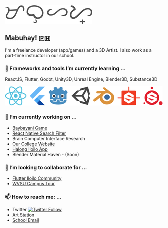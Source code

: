 ![alt text](https://raw.githubusercontent.com/mjsolidarios/mjsolidarios/master/mabuhay.svg "Mabuhay Text")
## Mabuhay! 🇵🇭

I'm a freelance developer (app/games) and a 3D Artist. I also work as a part-time instructor in our school.

### 🌱 Frameworks and tools I’m currently learning ...
ReactJS,  Flutter, Godot, Unity3D, Unreal Engine, Blender3D, Substance3D

![alt text](https://raw.githubusercontent.com/mjsolidarios/mjsolidarios/master/tools.svg "Tools")

### 🔭 I’m currently working on ...
* [Baybayani Game](https://open.codecks.io/baybayani)
* [React Native Search Filter](https://github.com/mjsolidarios/react-native-search-filter)
* Brain Computer Interface Research
* [Our College Website](https://github.com/wvsu-cict-code/cict-online)
* [Halong Iloilo App](https://github.com/wvsu-cict-code/halong-iloilo)
* Blender Material Haven - (Soon)

### 👯 I’m looking to collaborate for ...
* [Flutter Iloilo Community](https://github.com/Flutter-Iloilo-Community)
* [WVSU Campus Tour](https://github.com/wvsu-cict-code/wvsu-tour-app)

### 📫 How to reach me: ...
* Twitter [![Twitter Follow](https://img.shields.io/twitter/follow/mjsolidarios?style=social)](https://twitter.com/mjsolidarios)
* [Art Station](https://www.artstation.com/mjsolidarios)
* [School Email](mailto:mjsolidarios@wvsu.edu.ph)


<!--
**mjsolidarios/mjsolidarios** is a ✨ _special_ ✨ repository because its `README.md` (this file) appears on your GitHub profile.

Here are some ideas to get you started:

- 🔭 I’m currently working on ...
- 🌱 I’m currently learning ...
- 👯 I’m looking to collaborate on ...
- 🤔 I’m looking for help with ...
- 💬 Ask me about ...
- 📫 How to reach me: ...
- 😄 Pronouns: ...
- ⚡ Fun fact: ...
-->
